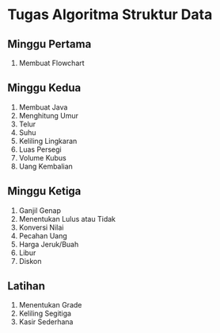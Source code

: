 # Tugas Algoritma Struktur Data

## Minggu Pertama 
1. Membuat Flowchart

## Minggu Kedua
1. Membuat Java
2. Menghitung Umur
3. Telur
4. Suhu
5. Keliling Lingkaran
6. Luas Persegi
7. Volume Kubus
8. Uang Kembalian

## Minggu Ketiga
1. Ganjil Genap
2. Menentukan Lulus atau Tidak
3. Konversi Nilai 
4. Pecahan Uang
5. Harga Jeruk/Buah
6. Libur
7. Diskon

## Latihan 
1. Menentukan Grade
2. Keliling Segitiga
3. Kasir Sederhana
